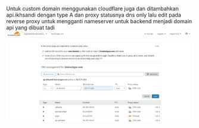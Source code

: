 Untuk custom domain menggunakan cloudflare juga dan ditambahkan api.ikhsandi dengan type A dan proxy statusnya dns only lalu edit pada reverse proxy untuk mengganti nameserver untuk backend menjadi domain api yang dibuat tadi<br>
![1.5.png](https://github.com/GGenom3/DumbWaysDevOps/blob/main/TaskM2/Images/1.5.PNG)<br>
